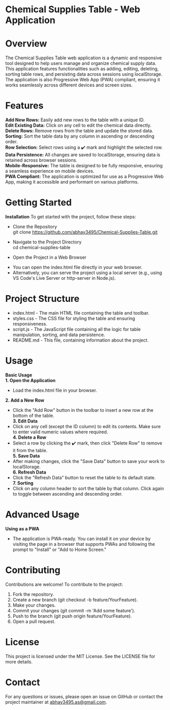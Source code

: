 # Chemical Supplies Table - Web Application

# Overview
The Chemical Supplies Table web application is a dynamic and responsive tool designed to help users manage and organize chemical supply data. This application features functionalities such as adding, editing, deleting, sorting table rows, and persisting data across sessions using localStorage. The application is also Progressive Web App (PWA) compliant, ensuring it works seamlessly across different devices and screen sizes.

# Features
**Add New Rows:** Easily add new rows to the table with a unique ID.<br />
**Edit Existing Data:** Click on any cell to edit the chemical data directly.<br />
**Delete Rows:** Remove rows from the table and update the stored data.<br />
**Sorting:** Sort the table data by any column in ascending or descending order.<br />
**Row Selection:** Select rows using a ✔️ mark and highlight the selected row.<br />
**Data Persistence:** All changes are saved to localStorage, ensuring data is retained across browser sessions.<br />
**Mobile-Responsive:** The table is designed to be fully responsive, ensuring a seamless experience on mobile devices.<br />
**PWA Compliant:** The application is optimized for use as a Progressive Web App, making it accessible and performant on various platforms.<br />

# Getting Started

**Installation**
To get started with the project, follow these steps:<br />

* Clone the Repository<br />
  git clone https://github.com/abhay3495/Chemical-Supplies-Table.git
  
* Navigate to the Project Directory <br />
  cd chemical-supplies-table
  
* Open the Project in a Web Browser
 - You can open the index.html file directly in your web browser.<br />
 - Alternatively, you can serve the project using a local server (e.g., using VS Code's Live Server or http-server in Node.js).<br />

# Project Structure
* index.html - The main HTML file containing the table and toolbar.
* styles.css - The CSS file for styling the table and ensuring responsiveness.
* script.js - The JavaScript file containing all the logic for table manipulation, sorting, and data persistence.
* README.md - This file, containing information about the project.
  
# Usage

**Basic Usage** <br />
**1. Open the Application**<br />
   * Load the index.html file in your browser.
     
**2. Add a New Row**<br />
   * Click the "Add Row" button in the toolbar to insert a new row at the bottom of the table.<br />
**3. Edit Data**<br />
  * Click on any cell (except the ID column) to edit its contents. Make sure to enter valid numeric values where required.<br />
**4. Delete a Row** <br />
  * Select a row by clicking the ✔️ mark, then click "Delete Row" to remove it from the table.<br />
**5. Save Data** <br />
  * After making changes, click the "Save Data" button to save your work to localStorage.<br />
**6. Refresh Data** <br />
  * Click the "Refresh Data" button to reset the table to its default state.<br />
**7. Sorting** <br />
  * Click on any column header to sort the table by that column. Click again to toggle between ascending and descending order.<br />

# Advanced Usage <br />
    
**Using as a PWA** <br />
 * The application is PWA-ready. You can install it on your device by visiting the page in a browser that supports PWAs and following the prompt to "Install" or "Add to Home Screen." <br />
 
# Contributing
Contributions are welcome! To contribute to the project:

1. Fork the repository.<br />
2. Create a new branch (git checkout -b feature/YourFeature).<br />
3. Make your changes.<br />
4. Commit your changes (git commit -m 'Add some feature').<br />
5. Push to the branch (git push origin feature/YourFeature).<br />
6. Open a pull request.<br />

# License
This project is licensed under the MIT License. See the LICENSE file for more details.

# Contact
For any questions or issues, please open an issue on GitHub or contact the project maintainer at abhay3495.as@gmail.com.
